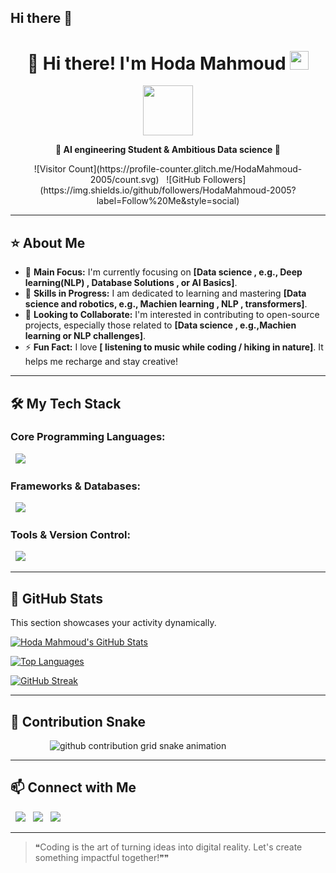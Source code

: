 ## Hi there 👋

<div align="center">
  
  # 👋 Hi there! I'm Hoda Mahmoud <img src="https://media.giphy.com/media/hvRJCLFzcasrR4ia7z/giphy.gif" width="30">
  
  <img src="https://media.giphy.com/media/JIX9t2j0ZTN9S/giphy.gif" width="80">

  <strong>🌟 AI engineering Student & Ambitious Data science  🚀</strong>
  
  <p>
    ![Visitor Count](https://profile-counter.glitch.me/HodaMahmoud-2005/count.svg) &nbsp;
    ![GitHub Followers](https://img.shields.io/github/followers/HodaMahmoud-2005?label=Follow%20Me&style=social)
  </p>
</div>

---

## ⭐ About Me

- 🔭 **Main Focus:** I'm currently focusing on **[Data science , e.g., Deep learning(NLP)  , Database Solutions , or AI Basics]**.
- 🌱 **Skills in Progress:** I am dedicated to learning and mastering **[Data science and robotics, e.g., Machien learning , NLP , transformers]**.
- 👯 **Looking to Collaborate:** I'm interested in contributing to open-source projects, especially those related to **[Data science , e.g.,Machien learning  or NLP challenges]**.
- ⚡ **Fun Fact:** I love **[ listening to music while coding / hiking in nature]**. It helps me recharge and stay creative!

---

## 🛠 My Tech Stack

### **Core Programming Languages:**
<p>
  <img src="https://skillicons.dev/icons?i=python,java,c++" />
</p>

### **Frameworks & Databases:**
<p>
  <img src="https://skillicons.dev/icons?i=mysql,Xampp" />
</p>

### **Tools & Version Control:**
<p>
  <img src="https://skillicons.dev/icons?i=git,github,vscode,pycharm,jupter,colab" />
</p>

---

## 🚀 GitHub Stats

This section showcases your activity dynamically.

[![Hoda Mahmoud's GitHub Stats](https://github-readme-stats.vercel.app/api?username=HodaMahmoud-2005&count_private=true&show_icons=true&theme=radical&locale=en)](#)

[![Top Languages](https://github-readme-stats.vercel.app/api/top-langs/?username=HodaMahmoud-2005&layout=compact&theme=radical&locale=en)](#)

[![GitHub Streak](https://streak-stats.demolab.com/?user=HodaMahmoud-2005&count_private=true&show_icons=true&theme=radical)](#)

---

## 🐍 Contribution Snake

<picture>
        <source media="(prefers-color-scheme: dark)" srcset="https://raw.githubusercontent.com/HodaMahmoud-2005/HodaMahmoud-2005/main/snake/github-contribution-grid-snake-dark.svg">
    <source media="(prefers-color-scheme: light)" srcset="https://raw.githubusercontent.com/HodaMahmoud-2005/HodaMahmoud-2005/main/snake/github-contribution-grid-snake.svg">
    <img alt="github contribution grid snake animation" src="https://raw.githubusercontent.com/HodaMahmoud-2005/HodaMahmoud-2005/main/snake/github-contribution-grid-snake.svg">
</picture>

---

## 📫 Connect with Me
<p align="left">
  <a href="[https://www.linkedin.com/in/hoda-mahmoud]"><img src="https://img.shields.io/badge/LinkedIn-0077B5?style=flat&logo=linkedin&logoColor=white"/></a>
  <a href="mailto:[mhoda4258@gmail.com]"><img src="https://img.shields.io/badge/Email-D14836?style=flat&logo=gmail&logoColor=white"/></a>
  <a href="https://github.com/HodaMahmoud-2005"><img src="https://img.shields.io/badge/GitHub-181717?style=flat&logo=github&logoColor=white"/></a>
</p>

---

> ❝Coding is the art of turning ideas into digital reality. Let's create something impactful together!❞❞

